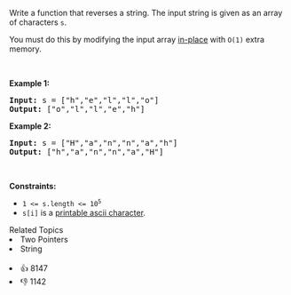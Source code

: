<p>Write a function that reverses a string. The input string is given as an array of characters <code>s</code>.</p>

<p>You must do this by modifying the input array <a href="https://en.wikipedia.org/wiki/In-place_algorithm" target="_blank">in-place</a> with <code>O(1)</code> extra memory.</p>

<p>&nbsp;</p> 
<p><strong class="example">Example 1:</strong></p> 
<pre><strong>Input:</strong> s = ["h","e","l","l","o"]
<strong>Output:</strong> ["o","l","l","e","h"]
</pre>
<p><strong class="example">Example 2:</strong></p> 
<pre><strong>Input:</strong> s = ["H","a","n","n","a","h"]
<strong>Output:</strong> ["h","a","n","n","a","H"]
</pre> 
<p>&nbsp;</p> 
<p><strong>Constraints:</strong></p>

<ul> 
 <li><code>1 &lt;= s.length &lt;= 10<sup>5</sup></code></li> 
 <li><code>s[i]</code> is a <a href="https://en.wikipedia.org/wiki/ASCII#Printable_characters" target="_blank">printable ascii character</a>.</li> 
</ul>

<div><div>Related Topics</div><div><li>Two Pointers</li><li>String</li></div></div><br><div><li>👍 8147</li><li>👎 1142</li></div>